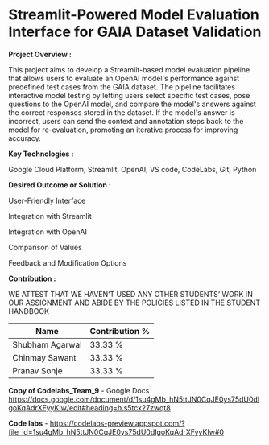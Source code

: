 # Streamlit-Powered Model Evaluation Interface for GAIA Dataset Validation

**Project Overview :**

This project aims to develop a Streamlit-based model evaluation pipeline that allows users to evaluate an OpenAI model's performance against predefined test cases from the GAIA dataset. The pipeline facilitates interactive model testing by letting users select specific test cases, pose questions to the OpenAI model, and compare the model's answers against the correct responses stored in the dataset. If the model's answer is incorrect, users can send the context and annotation steps back to the model for re-evaluation, promoting an iterative process for improving accuracy.

**Key Technologies :**

Google Cloud Platform, Streamlit, OpenAI, VS code, CodeLabs, Git, Python

**Desired Outcome or Solution :**

User-Friendly Interface 

Integration with Streamlit

Integration with OpenAI

Comparison of Values

Feedback and Modification Options

**Contribution :**

WE ATTEST THAT WE HAVEN’T USED ANY OTHER STUDENTS’ WORK IN OUR 
ASSIGNMENT AND ABIDE BY THE POLICIES LISTED IN THE STUDENT HANDBOOK

| Name            | Contribution %                       |
|------------------|-------------------------------------|
| Shubham Agarwal  | 33.33 %                             |
| Chinmay Sawant   | 33.33 %                             |
| Pranav Sonje     | 33.33 %                             |


**Copy of Codelabs_Team_9** - Google Docs
https://docs.google.com/document/d/1su4gMb_hN5ttJN0CqJE0ys75dU0dIgoKqAdrXFyyKIw/edit#heading=h.s5tcx27zwqt8

**Code labs** - https://codelabs-preview.appspot.com/?file_id=1su4gMb_hN5ttJN0CqJE0ys75dU0dIgoKqAdrXFyyKIw#0
